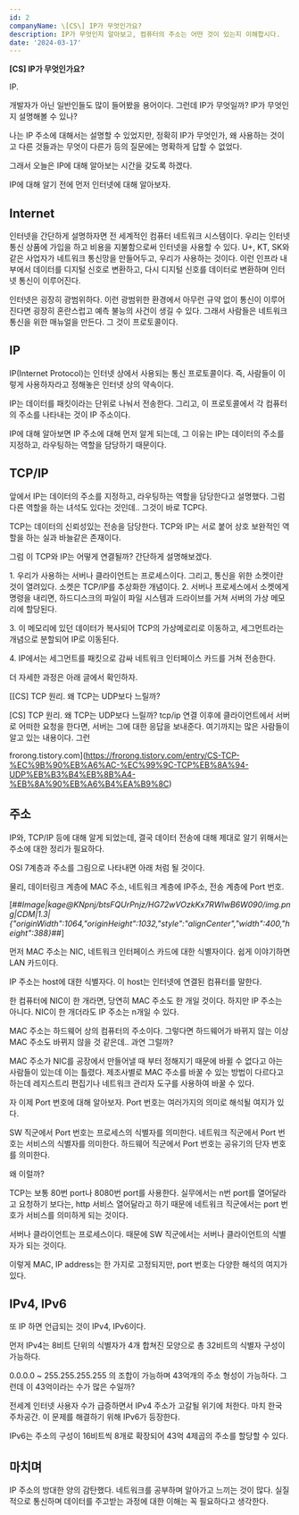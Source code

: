 ```yaml
---
id: 2
companyName: \[CS\] IP가 무엇인가요?
description: IP가 무엇인지 알아보고, 컴퓨터의 주소는 어떤 것이 있는지 이해합시다.
date: '2024-03-17'
---
```


**\[CS\] IP가 무엇인가요?**

IP.

개발자가 아닌 일반인들도 많이 들어봤을 용어이다. 그런데 IP가 무엇일까? IP가 무엇인지 설명해볼 수 있나?

나는 IP 주소에 대해서는 설명할 수 있었지만, 정확히 IP가 무엇인가, 왜 사용하는 것이고 다른 것들과는 무엇이 다른가 등의 질문에는 명확하게 답할 수 없었다.

그래서 오늘은 IP에 대해 알아보는 시간을 갖도록 하겠다.

IP에 대해 알기 전에 먼저 인터넷에 대해 알아보자.

## Internet

인터넷을 간단하게 설명하자면 전 세계적인 컴퓨터 네트워크 시스템이다. 우리는 인터넷 통신 상품에 가입을 하고 비용을 지불함으로써 인터넷을 사용할 수 있다. U+, KT, SK와 같은 사업자가 네트워크 통신망을 만들어두고, 우리가 사용하는 것이다. 이런 인프라 내부에서 데이터를 디지털 신호로 변환하고, 다시 디지털 신호를 데이터로 변환하며 인터넷 통신이 이루어진다.

인터넷은 굉장히 광범위하다. 이런 광범위한 환경에서 아무런 규약 없이 통신이 이루어진다면 굉장히 혼란스럽고 예측 불능의 사건이 생길 수 있다. 그래서 사람들은 네트워크 통신을 위한 매뉴얼을 만든다. 그 것이 프로토콜이다.

## IP

IP(Internet Protocol)는 인터넷 상에서 사용되는 통신 프로토콜이다. 즉, 사람들이 이렇게 사용하자라고 정해놓은 인터넷 상의 약속이다.

IP는 데이터를 패킷이라는 단위로 나눠서 전송한다. 그리고, 이 프로토콜에서 각 컴퓨터의 주소를 나타내는 것이 IP 주소이다.

IP에 대해 알아보면 IP 주소에 대해 먼저 알게 되는데, 그 이유는 IP는 데이터의 주소를 지정하고, 라우팅하는 역할을 담당하기 때문이다.

## TCP/IP

앞에서 IP는 데이터의 주소를 지정하고, 라우팅하는 역할을 담당한다고 설명했다. 그럼 다른 역할을 하는 녀석도 있다는 것인데.. 그것이 바로 TCP다.

TCP는 데이터의 신뢰성있는 전송을 담당한다. TCP와 IP는 서로 붙어 상호 보완적인 역할을 하는 실과 바늘같은 존재이다.

그럼 이 TCP와 IP는 어떻게 연결될까? 간단하게 설명해보겠다.

1\. 우리가 사용하는 서버나 클라이언트는 프로세스이다. 그리고, 통신을 위한 소켓이란 것이 열려있다. 소켓은 TCP/IP를 추상화한 개념이다. 2. 서버나 프로세스에서 소켓에게 명령을 내리면, 하드디스크의 파일이 파일 시스템과 드라이브를 거쳐 서버의 가상 메모리에 할당된다.

3\. 이 메모리에 있던 데이터가 복사되어 TCP의 가상메로리로 이동하고, 세그먼트라는 개념으로 분할되어 IP로 이동된다.

4\. IP에서는 세그먼트를 패킷으로 감싸 네트워크 인터페이스 카드를 거쳐 전송한다.

더 자세한 과정은 아래 글에서 확인하자.

[\[CS\] TCP 원리. 왜 TCP는 UDP보다 느릴까?

\[CS\] TCP 원리. 왜 TCP는 UDP보다 느릴까? tcp/ip 연결 이후에 클라이언트에서 서버로 어떠한 요청을 한다면, 서버는 그에 대한 응답을 보내준다. 여기까지는 많은 사람들이 알고 있는 내용이다. 그런

frorong.tistory.com](https://frorong.tistory.com/entry/CS-TCP-%EC%9B%90%EB%A6%AC-%EC%99%9C-TCP%EB%8A%94-UDP%EB%B3%B4%EB%8B%A4-%EB%8A%90%EB%A6%B4%EA%B9%8C)

## 주소

IP와, TCP/IP 등에 대해 알게 되었는데, 결국 데이터 전송에 대해 제대로 알기 위해서는 주소에 대한 정리가 필요하다.

OSI 7계층과 주소를 그림으로 나타내면 아래 처럼 될 것이다.

물리, 데이터링크 계층에 MAC 주소, 네트워크 계층에 IP주소, 전송 계층에 Port 번호.

[##_Image|kage@KNpnj/btsFQUrPnjz/HG72wVOzkKx7RWIwB6W090/img.png|CDM|1.3|{"originWidth":1064,"originHeight":1032,"style":"alignCenter","width":400,"height":388}_##]

먼저 MAC 주소는 NIC, 네트워크 인터페이스 카드에 대한 식별자이다. 쉽게 이야기하면 LAN 카드이다.

IP 주소는 host에 대한 식별자다. 이 host는 인터넷에 연결된 컴퓨터를 말한다.

한 컴퓨터에 NIC이 한 개라면, 당연히 MAC 주소도 한 개일 것이다. 하지만 IP 주소는 아니다. NIC이 한 개더라도 IP 주소는 n개일 수 있다.

MAC 주소는 하드웨어 상의 컴퓨터의 주소이다. 그렇다면 하드웨어가 바뀌지 않는 이상 MAC 주소도 바뀌지 않을 것 같은데.. 과연 그럴까?

MAC 주소가 NIC를 공장에서 만들어낼 때 부터 정해지기 때문에 바뀔 수 없다고 아는 사람들이 있는데 이는 틀렸다. 제조사별로 MAC 주소를 바꿀 수 있는 방법이 다르다고 하는데 레지스트리 편집기나 네트워크 관리자 도구를 사용하여 바꿀 수 있다.

자 이제 Port 번호에 대해 알아보자. Port 번호는 여러가지의 의미로 해석될 여지가 있다.

SW 직군에서 Port 번호는 프로세스의 식별자를 의미한다. 네트워크 직군에서 Port 번호는 서비스의 식별자를 의미한다. 하드웨어 직군에서 Port 번호는 공유기의 단자 번호를 의미한다.

왜 이럴까?

TCP는 보통 80번 port나 8080번 port를 사용한다. 실무에서는 n번 port를 열어달라고 요청하기 보다는, http 서비스 열어달라고 하기 때문에 네트워크 직군에서는 port 번호가 서비스를 의미하게 되는 것이다.

서버나 클라이언트는 프로세스이다. 때문에 SW 직군에서는 서버나 클라이언트의 식별자가 되는 것이다.

이렇게 MAC, IP address는 한 가지로 고정되지만, port 번호는 다양한 해석의 여지가 있다.

## IPv4, IPv6

또 IP 하면 언급되는 것이 IPv4, IPv6이다.

먼저 IPv4는 8비트 단위의 식별자가 4개 합쳐진 모양으로 총 32비트의 식별자 구성이 가능하다.

0.0.0.0 ~ 255.255.255.255 의 조합이 가능하며 43억개의 주소 형성이 가능하다. 그런데 이 43억이라는 수가 많은 수일까?

전세계 인터넷 사용자 수가 급증하면서 IPv4 주소가 고갈될 위기에 처한다. 마치 한국 주차공간. 이 문제를 해결하기 위해 IPv6가 등장한다.

IPv6는 주소의 구성이 16비트씩 8개로 확장되어 43억 4제곱의 주소를 할당할 수 있다.

## 마치며

IP 주소의 방대한 양의 감탄했다. 네트워크를 공부하며 알아가고 느끼는 것이 많다. 실질적으로 통신하며 데이터를 주고받는 과정에 대한 이해는 꼭 필요하다고 생각한다.
